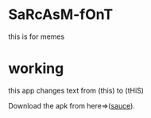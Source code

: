 # SaRcAsM-fOnT
this is for memes 


# working
this app changes text from (this) to (tHiS)

Download the apk from here=>(<a href="https://github.com/JATIN2111999/SaRcAsM-fOnT/raw/master/SarcasmFont.apk" target="_blank">sauce</a>).

